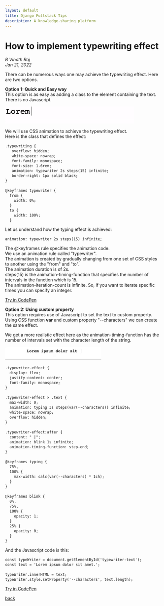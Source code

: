 ```yaml
---
layout: default
title: Django Fullstack Tips
description: A knowledge-sharing platform
---
```


# How to implement typewriting effect

_B Vinoth Raj_  
_Jan 21, 2022_  
  
There can be numerous ways one may achieve the typewriting effect. Here are two options.   

**Option 1: Quick and Easy way**  
This option is as easy as adding a class to the element containing the text. There is no Javascript.  
  
  ![Typewriting effect](../images/type2.gif)  
  
We will use CSS animation to achieve the typewriting effect.  
Here is the class that defines the effect: 
```
.typewriting {
   overflow: hidden;
   white-space: nowrap;
   font-family: monospace;
   font-size: 1.6rem;
   animation: typewriter 2s steps(15) infinite;
   border-right: 1px solid black;
}

@keyframes typewriter {
  from {
    width: 0%;
  }
  to {
    width: 100%;
  }

```
Let us understand how the typing effect is achieved:
```
animation: typewriter 2s steps(15) infinite;
```
The @keyframes rule specifies the animation code.  
We use an animation rule called "typewriter".  
The animation is created by gradually changing from one set of CSS styles to another using the "from" and "to".  
The animation duration is of 2s.  
steps(15) is the animation-timing-function that specifies the number of intervals in the function which is 15.  
The animation-iteration-count is infinite. So, if you want to iterate specific times you can specify an integer.  

[Try in CodePen](https://codepen.io/bvinraj/pen/GRMbQdg)

**Option 2: Using custom property**  
This option requires use of Javascript to set the text to custom property.  
Using CSS function **var** and custom property "--characters" we can create the same effect.
  
We get a more realistic effect here as the animation-timing-function has the number of intervals set with the character length of the string.  
  
  ![Typewriting effect](../images/type3.gif)  
  


```
.typewriter-effect {
  display: flex;
  justify-content: center;
  font-family: monospace;
}

.typewriter-effect > .text {
  max-width: 0;
  animation: typing 3s steps(var(--characters)) infinite;
  white-space: nowrap;
  overflow: hidden;
}

.typewriter-effect:after {
  content: " |";
  animation: blink 1s infinite;
  animation-timing-function: step-end;
}

@keyframes typing {
  75%,
  100% {
    max-width: calc(var(--characters) * 1ch);
  }
}

@keyframes blink {
  0%,
  75%,
  100% {
    opacity: 1;
  }
  25% {
    opacity: 0;
  }
}
```
And the Javascript code is this:
```
const typeWriter = document.getElementById('typewriter-text');
const text = 'Lorem ipsum dolor sit amet.';

typeWriter.innerHTML = text;
typeWriter.style.setProperty('--characters', text.length);
```
[Try in CodePen](https://codepen.io/bvinraj/pen/vYeqepq)

[back](../)
